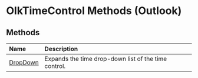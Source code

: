 
# OlkTimeControl Methods (Outlook)

## Methods



|**Name**|**Description**|
|:-----|:-----|
|[DropDown](88a5aeb6-31d7-83d3-ca4c-f4efbda7ac90.md)|Expands the time drop-down list of the time control.|
